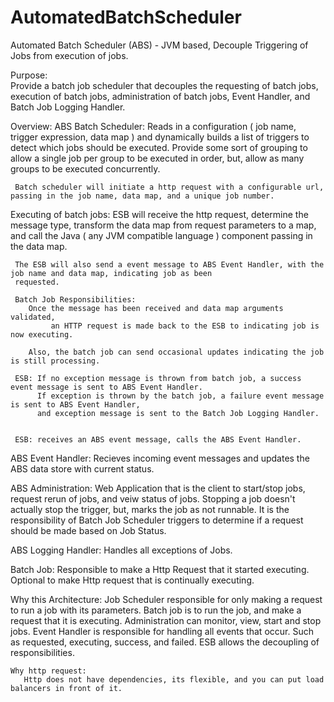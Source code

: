 AutomatedBatchScheduler
=======================

Automated Batch Scheduler (ABS) - JVM based, Decouple Triggering of Jobs from execution of jobs.

Purpose:  
   Provide a batch job scheduler that decouples the requesting of batch jobs, execution of batch jobs, administration of batch jobs, Event Handler,
   and Batch Job Logging Handler.
   
Overview:
  ABS Batch Scheduler:
     Reads in a configuration ( job name, trigger expression, data map ) and dynamically builds a list of
     triggers to detect which jobs should be executed. Provide some sort of grouping to allow a single job
     per group to be executed in order, but, allow as many groups to be executed concurrently. 

     Batch scheduler will initiate a http request with a configurable url, passing in the job name, data map, and a unique job number.
     
  Executing of batch jobs:
     ESB will receive the http request, determine the message type, transform the data map from request parameters to a
     map, and call the Java ( any JVM compatible language ) component passing in the data map. 
     
     The ESB will also send a event message to ABS Event Handler, with the job name and data map, indicating job as been
     requested.
     
     Batch Job Responsibilities:
        Once the message has been received and data map arguments validated, 
             an HTTP request is made back to the ESB to indicating job is now executing.
             
        Also, the batch job can send occasional updates indicating the job is still processing.
        
     ESB: If no exception message is thrown from batch job, a success event message is sent to ABS Event Handler.
          If exception is thrown by the batch job, a failure event message is sent to ABS Event Handler, 
          and exception message is sent to the Batch Job Logging Handler.
          
  
     ESB: receives an ABS event message, calls the ABS Event Handler.
     
   ABS Event Handler:
      Recieves incoming event messages and updates the ABS data store with current status.
      
   ABS Administration:
      Web Application that is the client to start/stop jobs, request rerun of jobs, and veiw status of jobs. 
      Stopping a job doesn't actually stop the trigger, but, marks the job as not runnable.
      It is the responsibility of Batch Job Scheduler triggers to determine if a request should be made based on Job Status.
                
   ABS Logging Handler:
      Handles all exceptions of Jobs.
      
   Batch Job:
      Responsible to make a Http Request that it started executing.
      Optional to make Http request that is continually executing.
     

Why this Architecture:
    Job Scheduler responsible for only making a request to run a job with its parameters.
    Batch job is to run the job, and make a request that it is executing.
    Administration can monitor, view, start and stop jobs.
    Event Handler is responsible for handling all events that occur. Such as requested, executing, success, and failed.
    ESB allows the decoupling of responsibilities. 
    
    Why http request:
       Http does not have dependencies, its flexible, and you can put load balancers in front of it.
                            